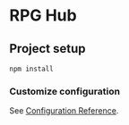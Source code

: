 # RPG Hub

## Project setup

```
npm install
```

### Customize configuration

See [Configuration Reference](https://cli.vuejs.org/config/).
